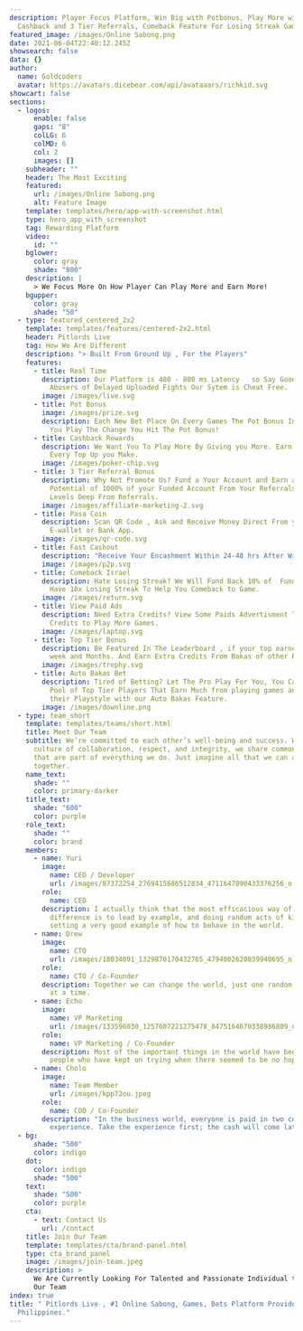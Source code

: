 ```yaml
---
description: Player Focus Platform, Win Big with Potbonus, Play More with
  Cashback and 3 Tier Referrals, Comeback Feature For Losing Streak Games.
featured_image: /images/Online Sabong.png
date: 2021-06-04T22:40:12.245Z
showsearch: false
data: {}
author:
  name: Goldcoders
  avatar: https://avatars.dicebear.com/api/avataaars/richkid.svg
showcart: false
sections:
  - logos:
      enable: false
      gaps: "8"
      colLG: 6
      colMD: 6
      col: 2
      images: []
    subheader: ""
    header: The Most Exciting
    featured:
      url: /images/Online Sabong.png
      alt: Feature Image
    template: templates/hero/app-with-screenshot.html
    type: hero_app_with_screenshot
    tag: Rewarding Platform
    video:
      id: ""
    bglower:
      color: gray
      shade: "800"
    description: |
      > We Focus More On How Player Can Play More and Earn More!
    bgupper:
      color: gray
      shade: "50"
  - type: featured_centered_2x2
    template: templates/features/centered-2x2.html
    header: Pitlords Live
    tag: How We Are Different
    description: "> Built From Ground Up , For the Players"
    features:
      - title: Real Time
        description: Our Platform is 400 - 800 ms Latency   so Say Goodbye to System
          Abusers of Delayed Uploaded Fights Our Sytem is Cheat Free.
        image: /images/live.svg
      - title: Pot Bonus
        image: /images/prize.svg
        description: Each New Bet Place On Every Games The Pot Bonus Increases. The More
          You Play The Change You Hit The Pot Bonus!
      - title: Cashback Rewards
        description: We Want You To Play More By Giving you More. Earn Additional Coins
          Every Top Up you Make.
        image: /images/poker-chip.svg
      - title: 3 Tier Referral Bonus
        description: Why Not Promote Us? Fund a Your Account and Earn as Much as
          Potential of 1000% of your Funded Account From Your Referrals. Earn 3
          Levels Deep From Referrals.
        image: /images/affiliate-marketing-2.svg
      - title: Pasa Coin
        description: Scan QR Code , Ask and Receive Money Direct From your Registered
          E-wallet or Bank App.
        image: /images/qr-code.svg
      - title: Fast Cashout
        description: "Receive Your Encashment Within 24-48 hrs After Withdrawal. No Hassle "
        image: /images/p2p.svg
      - title: Comeback Israel
        description: Hate Losing Streak? We Will Fund Back 10% of  Funds Back If You
          Have 10x Losing Streak To Help You Comeback to Game.
        image: /images/return.svg
      - title: View Paid Ads
        description: Need Extra Credits? View Some Paids Advertisment To Earn More
          Credits to Play More Games.
        image: /images/laptop.svg
      - title: Top Tier Bonus
        description: Be Featured In The Leaderboard , if your top earner for the Day,
          week and Months. And Earn Extra Credits From Bakas of other Player.
        image: /images/trophy.svg
      - title: Auto Bakas Bet
        description: Tired of Betting? Let The Pro Play For You, You Can Choose From a
          Pool of Top Tier Players That Earn Much from playing games and Copy
          their Playstyle with our Auto Bakas Feature.
        image: /images/downline.png
  - type: team_short
    template: templates/teams/short.html
    title: Meet Our Team
    subtitle: We’re committed to each other’s well-being and success. Within a
      culture of collaboration, respect, and integrity, we share common values
      that are part of everything we do. Just imagine all that we can achieve
      together.
    name_text:
      shade: ""
      color: primary-darker
    title_text:
      shade: "600"
      color: purple
    role_text:
      shade: ""
      color: brand
    members:
      - name: Yuri
        image:
          name: CEO / Developer
          url: /images/87372254_2769415686512834_4711647890433376256_n.jpg
        role:
          name: CEO
        description: I actually think that the most efficacious way of making a
          difference is to lead by example, and doing random acts of kindness is
          setting a very good example of how to behave in the world.
      - name: Drew
        image:
          name: CTO
          url: /images/18034091_1329870170432765_4794002620839940695_n.jpg
        role:
          name: CTO / Co-Founder
        description: Together we can change the world, just one random act of kindness
          at a time.
      - name: Echo
        image:
          name: VP Marketing
          url: /images/133596030_1257607221275478_8475164670338986809_n.jpg
        role:
          name: VP Marketing / Co-Founder
        description: Most of the important things in the world have been accomplished by
          people who have kept on trying when there seemed to be no hope at all.
      - name: Cholo
        image:
          name: Team Member
          url: /images/kpp72ou.jpeg
        role:
          name: COO / Co-Founder
        description: "In the business world, everyone is paid in two coins: cash and
          experience. Take the experience first; the cash will come later."
  - bg:
      shade: "500"
      color: indigo
    dot:
      color: indigo
      shade: "500"
    text:
      shade: "500"
      color: purple
    cta:
      - text: Contact Us
        url: /contact
    title: Join Our Team
    template: templates/cta/brand-panel.html
    type: cta_brand_panel
    image: /images/join-team.jpeg
    description: >
      We Are Currently Looking For Talented and Passionate Individual to Join
      Our Team
index: true
title: " Pitlords Live , #1 Online Sabong, Games, Bets Platform Provider in The
  Philippines."
---
```

